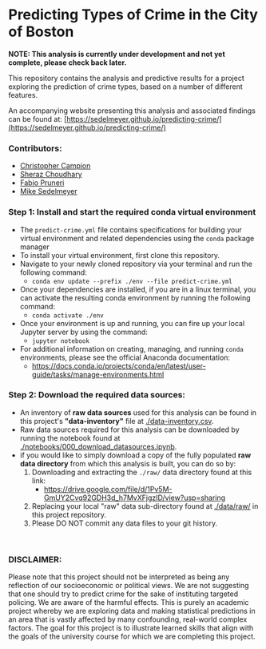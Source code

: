 # Predicting Types of Crime in the City of Boston

**NOTE: This analysis is currently under development and not yet complete, please check back later.**

This repository contains the analysis and predictive results for a project exploring the prediction of crime types, based on a number of different features.

An accompanying website presenting this analysis and associated findings can be found at: [https://sedelmeyer.github.io/predicting-crime/](https://sedelmeyer.github.io/predicting-crime/)

### Contributors:
- [Christopher Campion](https://github.com/ccampion)
- [Sheraz Choudhary](https://github.com/sherazch00)
- [Fabio Pruneri](https://github.com/FabioPru)
- [Mike Sedelmeyer](https://github.com/sedelmeyer)

### Step 1: Install and start the required conda virtual environment

- The `predict-crime.yml` file contains specifications for building your virtual environment and related dependencies using the `conda` package manager
- To install your virtual environment, first clone this repository.
- Navigate to your newly cloned repository via your terminal and run the following command:
    - `conda env update --prefix ./env --file predict-crime.yml`
- Once your dependencies are installed, if you are in a linux terminal, you can activate the resulting conda environment by running the following command:
    - `conda activate ./env`
- Once your environment is up and running, you can fire up your local Jupyter server by using the command:
    - `jupyter notebook`
- For additional information on creating, managing, and running `conda` environments, please see the official Anaconda documentation:
    - https://docs.conda.io/projects/conda/en/latest/user-guide/tasks/manage-environments.html

### Step 2: Download the required data sources:

- An inventory of **raw data sources** used for this analysis can be found in this project's **"data-inventory"** file at [./data-inventory.csv](data-inventory.csv).
- Raw data sources required for this analysis can be downloaded by running the notebook found at [./notebooks/000_download_datasources.ipynb](notebooks/000_download_datasources.ipynb).
- if you would like to simply download a copy of the fully populated **raw data directory** from which this analysis is built, you can do so by:
    1. Downloading and extracting the `./raw/` data directory found at this link:
        - https://drive.google.com/file/d/1Pv5M-GmUY2Cvq92GDH3d_h7MvXFjgzID/view?usp=sharing
    2. Replacing your local "raw" data sub-directory found at [./data/raw/](data/raw) in this project repository.
    3. Please DO NOT commit any data files to your git history. 

<br>

### DISCLAIMER:
Please note that this project should not be interpreted as being any reflection of our socioeconomic  or  political views. We are not suggesting that one should try to predict crime for the sake of instituting targeted policing. We are aware of the harmful effects. This is purely an academic project whereby we are exploring data and making statistical predictions in an area that is vastly affected by many confounding, real-world complex factors. The goal for this project is to illustrate learned skills that align with the goals of the university course for which we are completing this project.
